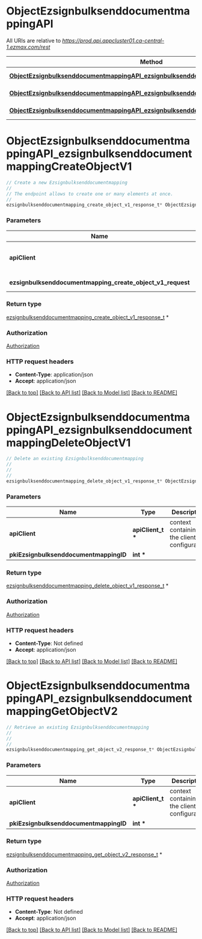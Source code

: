 # ObjectEzsignbulksenddocumentmappingAPI

All URIs are relative to *https://prod.api.appcluster01.ca-central-1.ezmax.com/rest*

Method | HTTP request | Description
------------- | ------------- | -------------
[**ObjectEzsignbulksenddocumentmappingAPI_ezsignbulksenddocumentmappingCreateObjectV1**](ObjectEzsignbulksenddocumentmappingAPI.md#ObjectEzsignbulksenddocumentmappingAPI_ezsignbulksenddocumentmappingCreateObjectV1) | **POST** /1/object/ezsignbulksenddocumentmapping | Create a new Ezsignbulksenddocumentmapping
[**ObjectEzsignbulksenddocumentmappingAPI_ezsignbulksenddocumentmappingDeleteObjectV1**](ObjectEzsignbulksenddocumentmappingAPI.md#ObjectEzsignbulksenddocumentmappingAPI_ezsignbulksenddocumentmappingDeleteObjectV1) | **DELETE** /1/object/ezsignbulksenddocumentmapping/{pkiEzsignbulksenddocumentmappingID} | Delete an existing Ezsignbulksenddocumentmapping
[**ObjectEzsignbulksenddocumentmappingAPI_ezsignbulksenddocumentmappingGetObjectV2**](ObjectEzsignbulksenddocumentmappingAPI.md#ObjectEzsignbulksenddocumentmappingAPI_ezsignbulksenddocumentmappingGetObjectV2) | **GET** /2/object/ezsignbulksenddocumentmapping/{pkiEzsignbulksenddocumentmappingID} | Retrieve an existing Ezsignbulksenddocumentmapping


# **ObjectEzsignbulksenddocumentmappingAPI_ezsignbulksenddocumentmappingCreateObjectV1**
```c
// Create a new Ezsignbulksenddocumentmapping
//
// The endpoint allows to create one or many elements at once.
//
ezsignbulksenddocumentmapping_create_object_v1_response_t* ObjectEzsignbulksenddocumentmappingAPI_ezsignbulksenddocumentmappingCreateObjectV1(apiClient_t *apiClient, ezsignbulksenddocumentmapping_create_object_v1_request_t * ezsignbulksenddocumentmapping_create_object_v1_request);
```

### Parameters
Name | Type | Description  | Notes
------------- | ------------- | ------------- | -------------
**apiClient** | **apiClient_t \*** | context containing the client configuration |
**ezsignbulksenddocumentmapping_create_object_v1_request** | **[ezsignbulksenddocumentmapping_create_object_v1_request_t](ezsignbulksenddocumentmapping_create_object_v1_request.md) \*** |  | 

### Return type

[ezsignbulksenddocumentmapping_create_object_v1_response_t](ezsignbulksenddocumentmapping_create_object_v1_response.md) *


### Authorization

[Authorization](../README.md#Authorization)

### HTTP request headers

 - **Content-Type**: application/json
 - **Accept**: application/json

[[Back to top]](#) [[Back to API list]](../README.md#documentation-for-api-endpoints) [[Back to Model list]](../README.md#documentation-for-models) [[Back to README]](../README.md)

# **ObjectEzsignbulksenddocumentmappingAPI_ezsignbulksenddocumentmappingDeleteObjectV1**
```c
// Delete an existing Ezsignbulksenddocumentmapping
//
// 
//
ezsignbulksenddocumentmapping_delete_object_v1_response_t* ObjectEzsignbulksenddocumentmappingAPI_ezsignbulksenddocumentmappingDeleteObjectV1(apiClient_t *apiClient, int pkiEzsignbulksenddocumentmappingID);
```

### Parameters
Name | Type | Description  | Notes
------------- | ------------- | ------------- | -------------
**apiClient** | **apiClient_t \*** | context containing the client configuration |
**pkiEzsignbulksenddocumentmappingID** | **int \*** |  | 

### Return type

[ezsignbulksenddocumentmapping_delete_object_v1_response_t](ezsignbulksenddocumentmapping_delete_object_v1_response.md) *


### Authorization

[Authorization](../README.md#Authorization)

### HTTP request headers

 - **Content-Type**: Not defined
 - **Accept**: application/json

[[Back to top]](#) [[Back to API list]](../README.md#documentation-for-api-endpoints) [[Back to Model list]](../README.md#documentation-for-models) [[Back to README]](../README.md)

# **ObjectEzsignbulksenddocumentmappingAPI_ezsignbulksenddocumentmappingGetObjectV2**
```c
// Retrieve an existing Ezsignbulksenddocumentmapping
//
// 
//
ezsignbulksenddocumentmapping_get_object_v2_response_t* ObjectEzsignbulksenddocumentmappingAPI_ezsignbulksenddocumentmappingGetObjectV2(apiClient_t *apiClient, int pkiEzsignbulksenddocumentmappingID);
```

### Parameters
Name | Type | Description  | Notes
------------- | ------------- | ------------- | -------------
**apiClient** | **apiClient_t \*** | context containing the client configuration |
**pkiEzsignbulksenddocumentmappingID** | **int \*** |  | 

### Return type

[ezsignbulksenddocumentmapping_get_object_v2_response_t](ezsignbulksenddocumentmapping_get_object_v2_response.md) *


### Authorization

[Authorization](../README.md#Authorization)

### HTTP request headers

 - **Content-Type**: Not defined
 - **Accept**: application/json

[[Back to top]](#) [[Back to API list]](../README.md#documentation-for-api-endpoints) [[Back to Model list]](../README.md#documentation-for-models) [[Back to README]](../README.md)

